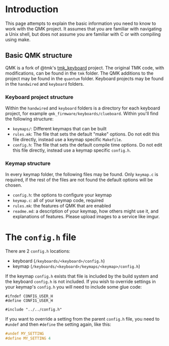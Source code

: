 # Introduction

This page attempts to explain the basic information you need to know to work with the QMK project. It assumes that you are familiar with navigating a Unix shell, but does not assume you are familiar with C or with compiling using make.

## Basic QMK structure

QMK is a fork of @tmk's [tmk_keyboard](https://github.com/tmk/tmk_keyboard) project. The original TMK code, with modifications, can be found in the `tmk` folder. The QMK additions to the project may be found in the `quantum` folder. Keyboard projects may be found in the `handwired` and `keyboard` folders.

### Keyboard project structure

Within the `handwired` and `keyboard` folders is a directory for each keyboard project, for example `qmk_firmware/keyboards/clueboard`. Within you'll find the following structure:

* `keymaps/`: Different keymaps that can be built
* `rules.mk`: The file that sets the default "make" options. Do not edit this file directly, instead use a keymap specific `Makefile`.
* `config.h`: The file that sets the default compile time options. Do not edit this file directly, instead use a keymap specific `config.h`.

### Keymap structure

In every keymap folder, the following files may be found. Only `keymap.c` is required, if the rest of the files are not found the default options will be chosen.

* `config.h`: the options to configure your keymap
* `keymap.c`: all of your keymap code, required
* `rules.mk`: the features of QMK that are enabled
* `readme.md`: a description of your keymap, how others might use it, and explanations of features. Please upload images to a service like imgur.

# The `config.h` file

There are 2 `config.h` locations:

* keyboard (`/keyboards/<keyboard>/config.h`)
* keymap (`/keyboards/<keyboard>/keymaps/<keymap>/config.h`)

If the keymap `config.h` exists that file is included by the build system and the keyboard `config.h` is not included. If you wish to override settings in your keymap's `config.h` you will need to include some glue code:

```
#ifndef CONFIG_USER_H
#define CONFIG_USER_H

#include "../../config.h"
```

If you want to override a setting from the parent `config.h` file, you need to `#undef` and then `#define` the setting again, like this:

```c
#undef MY_SETTING
#define MY_SETTING 4
```
